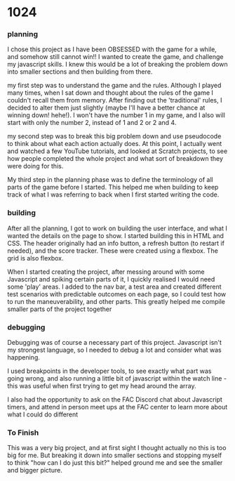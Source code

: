 <h1>1024</h1>
 <h3>planning</h3>
 <p>I chose this project as I have been OBSESSED with the game for a while, and somehow still cannot win!! I wanted to create the game, and challenge my javascript skills. I knew this would be a lot of breaking the problem down into smaller sections and then building from there.<p>
<p>my first step was to understand the game and the rules. Although I played many times, when I sat down and thought about the rules of the game I couldn't recall them from memory. After finding out the 'traditional' rules, I decided to alter them just slightly (maybe I'll have a better chance at winning down! hehe!). I won't have the number 1 in my game, and I also will start with only the number 2, instead of 1 and 2 or 2 and 4. <p>
 <p>my second step was to break this big problem down and use pseudocode to think about what each action actually does. At this point, I actually went and watched a few YouTube tutorials, and looked at Scratch projects, to see how people completed the whole project and what sort of breakdown they were doing for this. </p>
 <p>My third step in the planning phase was to define the terminology of all parts of the game before I started. This helped me when building to keep track of what I was referring to back when I first started writing the code.</p>
 
 <h3>building</h3>
 <p>After all the planning, I got to work on building the user interface, and what I wanted the details on the page to show. I started building this in HTML and CSS. The header originally had an info button, a refresh button (to restart if needed), and the score tracker. These were created using a flexbox. The grid is also flexbox.
 <p>When I started creating the project, after messing around with some Javascript and spiking certain parts of it, I quickly realised I would need some 'play' areas. I added to the nav bar, a test area and created different test scenarios with predictable outcomes on each page, so I could test how to run the maneuverability, and other parts. This greatly helped me compile smaller parts of the project together</p>
 
 <h3>debugging</h3>
 <p>Debugging was of course a necessary part of this project. Javascript isn't my strongest language, so I needed to debug a lot and consider what was happening. </p>
 <p>I used breakpoints in the developer tools, to see exactly what part was going wrong, and also running a little bit of javascript within the watch line - this was useful when first trying to get my head around the array.</p>
 <p> I also had the opportunity to ask on the FAC Discord chat about Javascript timers, and attend in person meet ups at the FAC center to learn more about what I could do different</p>
 
 <h3>To Finish</h3>
 <p>This was a very big project, and at first sight I thought actually no this is too big for me. But breaking it down into smaller sections and stopping myself to think "how can I do just this bit?" helped ground me and see the smaller and bigger picture.</p>
